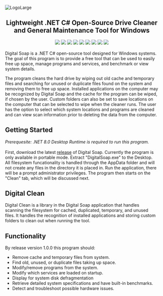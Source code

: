![LogoLarge](https://github.com/STOL4S/Digital-Soap/assets/138336394/3f48d5e1-4836-4264-80a7-c07389cc417a)
<h2 align="center">
  Lightweight .NET C# Open-Source Drive Cleaner and General Maintenance Tool for Windows
</h2>

<div align="center">
<img src="https://img.shields.io/badge/Visual%20Studio-2022-8A2BE2?logo=visualstudio"/>
<img src="https://img.shields.io/badge/.NET%208.0-C%23-239120"/>
<img src="https://img.shields.io/badge/License-GPLv3-blue.svg"/>
<img src="https://img.shields.io/github/v/tag/STOL4S/Digital-Soap?label=Release&color=4DC81F"/>
<img src="https://img.shields.io/github/downloads/STOL4S/Digital-Soap/total?label=Downloads"/>
<img src="https://img.shields.io/github/commit-activity/m/STOL4S/Digital-Soap?label=Commits"/>
<img src="https://img.shields.io/github/issues-raw/STOL4S/Digital-Soap?label=Open%20Issues"/>
<img src="https://img.shields.io/github/languages/code-size/STOL4S/Digital-Soap?label=Code%20Size"/>
<img src="https://img.shields.io/badge/GitHub-STOLAS-8A2BE2?logo=github"/>
</div>  

<br/>
Digital Soap is a .NET C# open-source tool designed for Windows systems. The goal of this program is to provide a free tool that can be used to easily free up space, manage programs and services, and benchmark or view system details.  

The program cleans the hard drive by wiping out old cache and temporary files and searching for unused or duplicate files found on the system and removing them to free up space. Installed applications on the computer may be recognized by Digital Soap and the cache for the program can be wiped, if chosen by the user. Custom folders can also be set to save locations on the computer that can be selected to wipe when the cleaner runs. The user has the option to select which system locations and programs are cleaned and can view scan information prior to deleting the data from the computer.

## Getting Started
*Prerequesite: .NET 8.0 Desktop Runtime is required to run this program.*<br/><br/>
First, download the latest [release](https://github.com/STOL4S/Digital-Soap/releases) of Digital Soap. Currently the program is only available in portable mode. Extract "DigitalSoap.exe" to the Desktop. All filesystem funcationality is handled through the AppData folder and will not create any files in the directory it is placed in. Run the application, there will be a prompt administrator privileges. The program then starts on the "Clean" tab, which will be discussed next.

## Digital Clean
Digital Clean is a library in the Digital Soap application that handles scanning the filesystem for cached, duplicated, temporary, and unused files. It handles the recognition of installed applications and storing custom folders to clean out when running the tool.

## Functionality
By release version 1.0.0 this program should:
- Remove cache and temporary files from system.
- Find old, unused, or duplicate files taking up space.
- Modify/remove programs from the system.
- Modify which services are loaded on startup.
- Display for system disk defragmentation
- Retrieve detailed system specifications and have built-in benchmarks.
- Detect and troubleshoot possible hardware issues.
